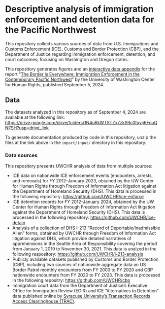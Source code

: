 # Descriptive analysis of immigration enforcement and detention data for the Pacific Northwest

This repository collects various sources of data from U.S. Immigrations and Customs Enforcement (ICE), Customs and Border Protection (CBP), and the Department of Justice regarding immigration enforcement, detention, and court outcomes; focusing on Washington and Oregon states.

This repository generates figures and an [interactive data appendix](https://uwchr.github.io/describe-sea/border-everywhere.html) for the report "[The Border is Everywhere: Immigration Enforcement in the Contemporary Pacific Northwest](https://jsis.washington.edu/humanrights/2024/09/05/the-border-is-everywhere-immigration-enforcement-in-the-contemporary-pacific-northwest/)" by the University of Washington Center for Human Rights, published September 5, 2024.

## Data

The datasets analyzed in this repository as of September 4, 2024 are available at the following link: https://drive.google.com/drive/folders/1N4uRkWTSTZx7zkSRc0fqyij6FouQN7SH?usp=drive_link

To generate documentation produced by code in this repository, unzip the files at the link above in the `import/input/` directory in this repository.

### Data sources

This repository presents UWCHR analysis of data from multiple sources:

- ICE data on nationwide ICE enforcement events (encounters, arrests, and removals) for FY 2012-January 2023, obtained by the UW Center for Human Rights through Freedom of Information Act litigation against the Department of Homeland Security (DHS). This data is processed in the following repository: https://github.com/UWCHR/ice-enforce
- ICE detention records for FY 2012-January 2024, obtained by the UW Center for Human Rights through Freedom of Information Act litigation against the Department of Homeland Security (DHS). This data is processed in the following repository: https://github.com/UWCHR/ice-detain
- Analysis of a collection of DHS I-213 “Record of Deportable/Inadmissible Alien” forms, obtained by UWCHR through Freedom of Information Act litigation against DHS, which provide detailed narratives of apprehensions in the Seattle Area of Responsibility covering the period from January 1, 2019 to November 30, 2021. This data is analzed in the following respository: https://github.com/UWCHR/i-213-analysis
- Publicly available datasets published by Customs and Border Protection (CBP), including two sources of nationwide aggregate data on US Border Patrol monthly encounters from FY 2000 to FY 2020 and CBP nationwide encounters from FY 2020 to FY 2023. This data is processed in the following repositry: https://github.com/UWCHR/cbp
- Immigration court data from the Department of Justice’s Executive Office for Immigration Review (EOIR) and ICE “Alternatives to Detention” data published online by [Syracuse University’s Transaction Records Access Clearinghouse (TRAC)](https://trac.syr.edu/immigration/tools/).